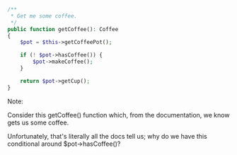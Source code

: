 ```php
/**
 * Get me some coffee.
 */
public function getCoffee(): Coffee
{
	$pot = $this->getCoffeePot();

	if (! $pot->hasCoffee()) {
		$pot->makeCoffee();
	}

	return $pot->getCup();
}
```

Note:

Consider this getCoffee() function which, from the documentation, we know gets us some coffee.

Unfortunately, that's literally all the docs tell us; why do we have this conditional around $pot->hasCoffee()?
